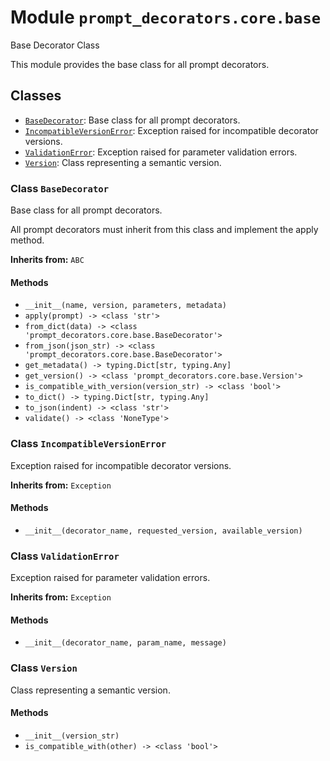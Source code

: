 # Module `prompt_decorators.core.base`

Base Decorator Class

This module provides the base class for all prompt decorators.

## Classes

- [`BaseDecorator`](#class-basedecorator): Base class for all prompt decorators.
- [`IncompatibleVersionError`](#class-incompatibleversionerror): Exception raised for incompatible decorator versions.
- [`ValidationError`](#class-validationerror): Exception raised for parameter validation errors.
- [`Version`](#class-version): Class representing a semantic version.

### Class `BaseDecorator`

Base class for all prompt decorators.

All prompt decorators must inherit from this class and implement the
apply method.

**Inherits from:** `ABC`

#### Methods

- `__init__(name, version, parameters, metadata)`
- `apply(prompt) -> <class 'str'>`
- `from_dict(data) -> <class 'prompt_decorators.core.base.BaseDecorator'>`
- `from_json(json_str) -> <class 'prompt_decorators.core.base.BaseDecorator'>`
- `get_metadata() -> typing.Dict[str, typing.Any]`
- `get_version() -> <class 'prompt_decorators.core.base.Version'>`
- `is_compatible_with_version(version_str) -> <class 'bool'>`
- `to_dict() -> typing.Dict[str, typing.Any]`
- `to_json(indent) -> <class 'str'>`
- `validate() -> <class 'NoneType'>`

### Class `IncompatibleVersionError`

Exception raised for incompatible decorator versions.

**Inherits from:** `Exception`

#### Methods

- `__init__(decorator_name, requested_version, available_version)`

### Class `ValidationError`

Exception raised for parameter validation errors.

**Inherits from:** `Exception`

#### Methods

- `__init__(decorator_name, param_name, message)`

### Class `Version`

Class representing a semantic version.

#### Methods

- `__init__(version_str)`
- `is_compatible_with(other) -> <class 'bool'>`

